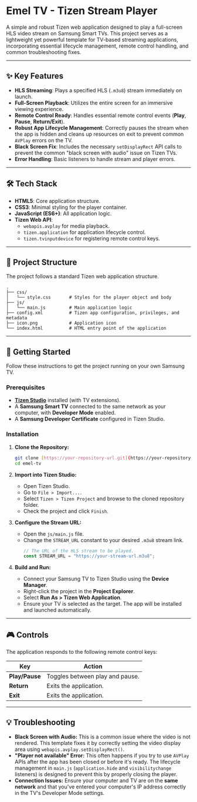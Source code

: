 # Emel TV - Tizen Stream Player

A simple and robust Tizen web application designed to play a full-screen HLS video stream on Samsung Smart TVs. This project serves as a lightweight yet powerful template for TV-based streaming applications, incorporating essential lifecycle management, remote control handling, and common troubleshooting fixes.

---

## ✨ Key Features

-   **HLS Streaming**: Plays a specified HLS (`.m3u8`) stream immediately on launch.
-   **Full-Screen Playback**: Utilizes the entire screen for an immersive viewing experience.
-   **Remote Control Ready**: Handles essential remote control events (**Play**, **Pause**, **Return/Exit**).
-   **Robust App Lifecycle Management**: Correctly pauses the stream when the app is hidden and cleans up resources on exit to prevent common `AVPlay` errors on the TV.
-   **Black Screen Fix**: Includes the necessary `setDisplayRect` API calls to prevent the common "black screen with audio" issue on Tizen TVs.
-   **Error Handling**: Basic listeners to handle stream and player errors.

---

## 🛠️ Tech Stack

-   **HTML5**: Core application structure.
-   **CSS3**: Minimal styling for the player container.
-   **JavaScript (ES6+)**: All application logic.
-   **Tizen Web API**:
    -   `webapis.avplay` for media playback.
    -   `tizen.application` for application lifecycle control.
    -   `tizen.tvinputdevice` for registering remote control keys.

---

## 📂 Project Structure

The project follows a standard Tizen web application structure.

```
.
├── css/
│   └── style.css       # Styles for the player object and body
├── js/
│   └── main.js         # Main application logic
├── config.xml          # Tizen app configuration, privileges, and metadata
├── icon.png            # Application icon
└── index.html          # HTML entry point of the application
```


---

## 🚀 Getting Started

Follow these instructions to get the project running on your own Samsung TV.

### Prerequisites

-   [**Tizen Studio**](https://developer.tizen.org/development/tizen-studio/download) installed (with TV extensions).
-   A **Samsung Smart TV** connected to the same network as your computer, with **Developer Mode** enabled.
-   A **Samsung Developer Certificate** configured in Tizen Studio.

### Installation

1.  **Clone the Repository:**
    ```bash
    git clone [https://your-repository-url.git](https://your-repository-url.git)
    cd emel-tv
    ```

2.  **Import into Tizen Studio:**
    -   Open Tizen Studio.
    -   Go to `File > Import...`.
    -   Select `Tizen > Tizen Project` and browse to the cloned repository folder.
    -   Check the project and click `Finish`.

3.  **Configure the Stream URL:**
    -   Open the `js/main.js` file.
    -   Change the `STREAM_URL` constant to your desired `.m3u8` stream link.
        ```javascript
        // The URL of the HLS stream to be played.
        const STREAM_URL = "https://your-stream-url.m3u8";
        ```

4.  **Build and Run:**
    -   Connect your Samsung TV to Tizen Studio using the **Device Manager**.
    -   Right-click the project in the **Project Explorer**.
    -   Select **Run As > Tizen Web Application**.
    -   Ensure your TV is selected as the target. The app will be installed and launched automatically.

---

## 🎮 Controls

The application responds to the following remote control keys:

| Key            | Action                  |
| -------------- | ----------------------- |
| **Play/Pause** | Toggles between play and pause. |
| **Return** | Exits the application.  |
| **Exit** | Exits the application.  |

---

## 💡 Troubleshooting

-   **Black Screen with Audio:** This is a common issue where the video is not rendered. This template fixes it by correctly setting the video display area using `webapis.avplay.setDisplayRect()`.
-   **"Player not available" Error:** This often happens if you try to use `AVPlay` APIs after the app has been closed or before it's ready. The lifecycle management in `main.js` (`application.hide` and `visibilitychange` listeners) is designed to prevent this by properly closing the player.
-   **Connection Issues:** Ensure your computer and TV are on the **same network** and that you've entered your computer's IP address correctly in the TV's Developer Mode settings.